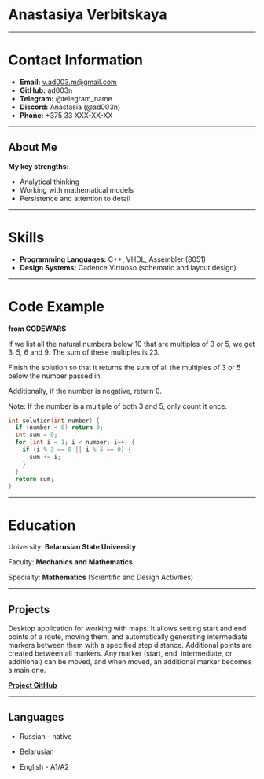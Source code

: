 # Anastasiya Verbitskaya
---

# Contact Information
- **Email:** v.ad003.m@gmail.com
- **GitHub:** ad003n
- **Telegram:** @telegram_name
- **Discord:** Anastasia (@ad003n)
- **Phone:** +375 33 XXX-XX-XX
---


## About Me
**My key strengths:**
- Analytical thinking
- Working with mathematical models
- Persistence and attention to detail

---
# Skills
- **Programming Languages:** C++, VHDL, Assembler (8051)
- **Design Systems:** Cadence Virtuoso (schematic and layout design)

---

# Code Example
 **from CODEWARS**

If we list all the natural numbers below 10 that are multiples of 3 or 5, we get 3, 5, 6 and 9. The sum of these multiples is 23.

Finish the solution so that it returns the sum of all the multiples of 3 or 5 below the number passed in.

Additionally, if the number is negative, return 0.

Note: If the number is a multiple of both 3 and 5, only count it once.
```cpp
int solution(int number) {
  if (number < 0) return 0;
  int sum = 0;
  for (int i = 1; i < number; i++) {
    if (i % 3 == 0 || i % 5 == 0) {
      sum += i;
    }
  }
  return sum;
}
```

---
# Education
University: **Belarusian State University**

Faculty: **Mechanics and Mathematics**

Specialty: **Mathematics** (Scientific and Design Activities)


---
## Projects 
Desktop application for working with maps. It allows setting start and end points of a route, moving them, and automatically generating intermediate markers between them with a specified step distance. Additional points are created between all markers. Any marker (start, end, intermediate, or additional) can be moved, and when moved, an additional marker becomes a main one.

**[Project GitHub](https://github.com/ad003n/Map.project)**

---
## Languages

- Russian - native

- Belarusian 

- English - A1/A2